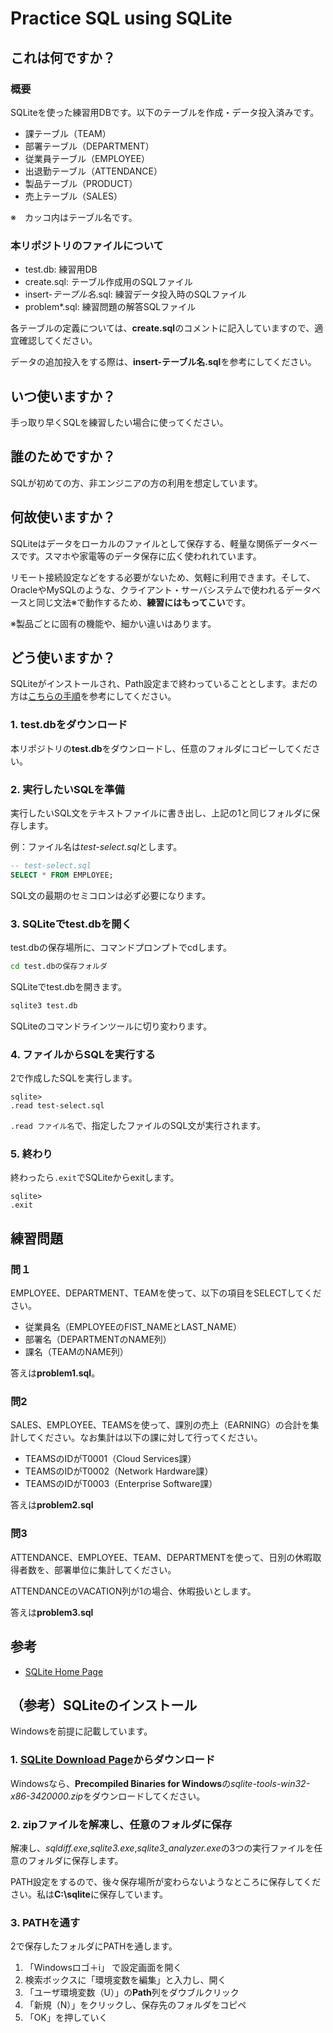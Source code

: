 # Practice SQL using SQLite

## これは何ですか？

### 概要

SQLiteを使った練習用DBです。以下のテーブルを作成・データ投入済みです。

- 課テーブル（TEAM）
- 部署テーブル（DEPARTMENT）
- 従業員テーブル（EMPLOYEE）
- 出退勤テーブル（ATTENDANCE）
- 製品テーブル（PRODUCT）
- 売上テーブル（SALES）

※　カッコ内はテーブル名です。

### 本リポジトリのファイルについて

- test.db: 練習用DB
- create.sql: テーブル作成用のSQLファイル
- insert-*テーブル名*.sql: 練習データ投入時のSQLファイル
- problem*.sql: 練習問題の解答SQLファイル

各テーブルの定義については、**create.sql**のコメントに記入していますので、適宜確認してください。

データの追加投入をする際は、**insert-テーブル名.sql**を参考にしてください。


## いつ使いますか？

手っ取り早くSQLを練習したい場合に使ってください。

## 誰のためですか？

SQLが初めての方、非エンジニアの方の利用を想定しています。

## 何故使いますか？

SQLiteはデータをローカルのファイルとして保存する、軽量な関係データベースです。スマホや家電等のデータ保存に広く使われれています。

リモート接続設定などをする必要がないため、気軽に利用できます。そして、OracleやMySQLのような、クライアント・サーバシステムで使われるデータベースと同じ文法※で動作するため、**練習にはもってこい**です。

※製品ごとに固有の機能や、細かい違いはあります。

## どう使いますか？

SQLiteがインストールされ、Path設定まで終わっていることとします。まだの方は[こちらの手順](#install)を参考にしてください。

### 1. test.dbをダウンロード

本リポジトリの**test.db**をダウンロードし、任意のフォルダにコピーしてください。

### 2. 実行したいSQLを準備

実行したいSQL文をテキストファイルに書き出し、上記の1と同じフォルダに保存します。

例：ファイル名は*test-select.sql*とします。

```sql
-- test-select.sql
SELECT * FROM EMPLOYEE;
```

SQL文の最期のセミコロンは必ず必要になります。

### 3. SQLiteでtest.dbを開く

test.dbの保存場所に、コマンドプロンプトでcdします。

```cmd
cd test.dbの保存フォルダ
```

SQLiteでtest.dbを開きます。

```cmd
sqlite3 test.db
```

SQLiteのコマンドラインツールに切り変わります。

### 4. ファイルからSQLを実行する

2で作成したSQLを実行します。

```
sqlite>
.read test-select.sql
```

```.read ファイル名```で、指定したファイルのSQL文が実行されます。

### 5. 終わり

終わったら```.exit```でSQLiteからexitします。

```
sqlite>
.exit
```

## 練習問題

### 問１

EMPLOYEE、DEPARTMENT、TEAMを使って、以下の項目をSELECTしてください。

- 従業員名（EMPLOYEEのFIST_NAMEとLAST_NAME）
- 部署名（DEPARTMENTのNAME列）
- 課名（TEAMのNAME列）

答えは**problem1.sql**。

### 問2

SALES、EMPLOYEE、TEAMSを使って、課別の売上（EARNING）の合計を集計してください。なお集計は以下の課に対して行ってください。

- TEAMSのIDがT0001（Cloud Services課）
- TEAMSのIDがT0002（Network Hardware課）
- TEAMSのIDがT0003（Enterprise Software課）

答えは**problem2.sql**

### 問3

ATTENDANCE、EMPLOYEE、TEAM、DEPARTMENTを使って、日別の休暇取得者数を、部署単位に集計してください。

ATTENDANCEのVACATION列が1の場合、休暇扱いとします。

答えは**problem3.sql**

## 参考

- [SQLite Home Page](https://www.sqlite.org/index.html)

<h2 id="install"> （参考）SQLiteのインストール</h2>

Windowsを前提に記載しています。

### 1. [SQLite Download Page](https://www.sqlite.org/download.html)からダウンロード

Windowsなら、**Precompiled Binaries for Windows**の*sqlite-tools-win32-x86-3420000.zip*をダウンロードしてください。

### 2. zipファイルを解凍し、任意のフォルダに保存

解凍し、*sqldiff.exe*,*sqlite3.exe*,*sqlite3_analyzer.exe*の3つの実行ファイルを任意のフォルダに保存します。

PATH設定をするので、後々保存場所が変わらないようなところに保存してください。私は**C:\sqlite**に保存しています。

### 3. PATHを通す

2で保存したフォルダにPATHを通します。

1. 「Windowsロゴ＋i」 で設定画面を開く
2. 検索ボックスに「環境変数を編集」と入力し、開く
3. 「ユーザ環境変数（U）」の**Path**列をダウブルクリック
4. 「新規（N）」をクリックし、保存先のフォルダをコピペ
5. 「OK」を押していく
